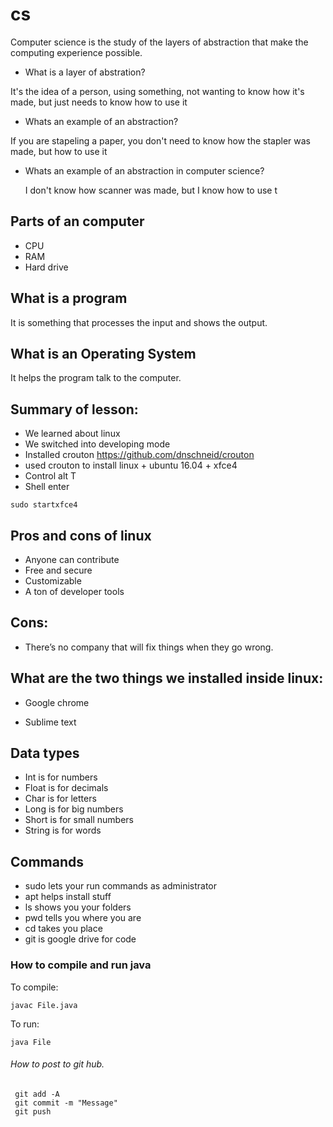 # cs

Computer science is the study of the layers of abstraction that make the computing experience possible.

+ What is a layer of abstration?

It's the idea of a person, using something, not wanting to know how it's made, but just needs to know how to use it

+ Whats an example of an abstraction?

If you are stapeling a paper, you don't need to know how the stapler was made, but how to use it   

+ Whats an example of an abstraction in computer science? 

  I don't know how scanner was made, but I know how to use t

## Parts of an computer

+ CPU
+ RAM
+ Hard drive

## What is a program

It is something that processes the input and shows the output. 

## What is an Operating System

It helps the program talk to the computer.

## Summary of lesson:

+ We learned about linux
+ We switched into developing mode
+ Installed crouton https://github.com/dnschneid/crouton
+ used crouton to install linux + ubuntu 16.04 + xfce4
+ Control alt T
+ Shell enter

```
sudo startxfce4
```

## Pros and cons of linux
 
+ Anyone can contribute 
+ Free and secure
+ Customizable
+ A ton of developer tools

## Cons: 

+ There’s no company that will fix things when they go wrong.

## What are the two	 things we installed inside linux:

+ Google chrome

+ Sublime text

## Data types

+ Int is for numbers
+ Float is for decimals
+ Char is for letters
+ Long is for big numbers
+ Short is for small numbers
+ String is for words

 ## Commands

 + sudo lets your run commands as administrator 
 + apt helps install stuff
 + ls shows you your folders 
 + pwd tells you where you are 
 + cd takes you place
 + git is google drive for code

### How to compile and run java

To compile:
```
javac File.java
```

To run:
```
java File
```
###### How to post to git hub.
```
 git add -A
 git commit -m "Message"
 git push
 ```